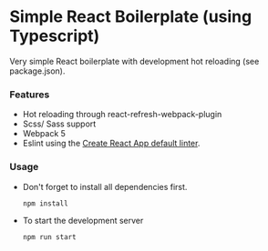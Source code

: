 # Simple React Boilerplate (using Typescript)

Very simple React boilerplate with development hot reloading (see package.json).

### Features
- Hot reloading through react-refresh-webpack-plugin
- Scss/ Sass support
- Webpack 5
- Eslint using the [Create React App default linter](https://www.npmjs.com/package/eslint-config-react-app).

### Usage
- Don't forget to install all dependencies first.
    
    `npm install`

- To start the development server

    `npm run start`








